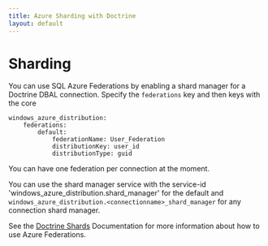 ```yaml
---
title: Azure Sharding with Doctrine
layout: default
---
```


# Sharding

You can use SQL Azure Federations by enabling a shard manager for a Doctrine DBAL
connection. Specify the `federations` key and then keys with the core

    windows_azure_distribution:
        federations:
            default:
                federationName: User_Federation
                distributionKey: user_id
                distributionType: guid

You can have one federation per connection at the moment.

You can use the shard manager service with the service-id 'windows_azure_distribution.shard_manager' for the default
and `windows_azure_distribution.<connectionname>_shard_manager` for any connection shard manager.

See the [Doctrine Shards](https://github.com/doctrine/shards) Documentation for more information about how to use Azure Federations.
